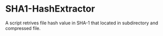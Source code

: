 # SHA1-HashExtractor
A script retrives file hash value in SHA-1 that located in subdirectory and compressed file.
